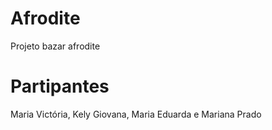 # Afrodite
Projeto bazar afrodite

# Partipantes
Maria Victória, Kely Giovana, Maria Eduarda e Mariana Prado
